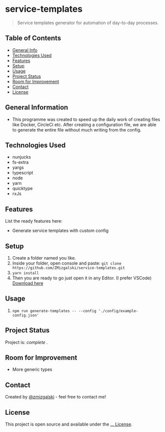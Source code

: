 # service-templates
> Service templates generator for automation of day-to-day processes.

## Table of Contents
* [General Info](#general-information)
* [Technologies Used](#technologies-used)
* [Features](#features)
* [Setup](#setup)
* [Usage](#usage)
* [Project Status](#project-status)
* [Room for Improvement](#room-for-improvement)
* [Contact](#contact)
* [License](#license)

## General Information
- This programme was created to speed up the daily work of creating files like Docker, CircleCi etc. After creating a configuration file, we are able to generate the entire file without much writing from the config.

## Technologies Used
- nunjucks
- fs-extra
- yargs
- typescript
- node
- yarn
- quicktype
- rxJs

## Features
List the ready features here:
- Generate service templates with custom config

## Setup
1. Create a folder named you like.
2. Inside your folder, open console and paste: `git clone https://github.com/ZMizgalski/service-templates.git`
3. `yarn install`
4. Then you are ready to go just open it in any Editor. (I prefer VSCode) [Download here](https://code.visualstudio.com/)

## Usage
1. `npm run generate-templates -- --config './config/example-config.json'`

## Project Status
Project is:  _complete_ .

## Room for Improvement
- More generic types

## Contact
Created by [@zmizgalski](https://zmizgalski.github.io/) - feel free to contact me!

## License
This project is open source and available under the [... License](https://github.com/ZMizgalski/service-templates/blob/main/LICENSE).
